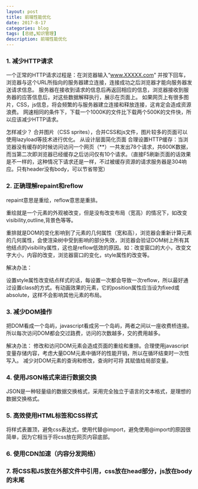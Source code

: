 ```yaml
---
layout: post
title: 前端性能优化
date: 2017-8-17
categories: blog
tags: [总结,知识管理]
description: 前端性能优化
---
```

### 1. 减少HTTP请求
一个正常的HTTP请求过程是：在浏览器输入“www.XXXXX.com" 并按下回车，浏览器与这个URL所指向的服务器建立连接，连接成功之后浏览器才能向服务器发送请求信息。
服务器在接收到请求的信息后再返回相应的信息，浏览器接收到服务器的应答信息后，对这些数据解释执行，展示在页面上。
如果网页上有很多图片，CSS，js信息，将会频繁的与服务器建立连接和释放连接，这肯定会造成资源浪费。
网速相同的条件下，下载一个1000K的文件比下载两个500K的文件快，所以应该减少HTTP请求。
<!--more-->
怎样减少？
合并图片（CSS sprites），合并CSS和js文件，图片较多的页面可以使用lazyload等技术进行优化。
从设计层面简化页面 
合理设置HTTP缓存：当浏览器没有缓存的时候访问访问一个网页（**）一共发出78个请求，共600K数据，而当第二次即浏览器已经缓存之后访问仅有10个请求。（直接F5刷新页面的话效果是不一样的，这种情况下请求还是一样，不过被缓存资源的请求服务器是304响应。只有header没有body，可以节省带宽）

### 2. 正确理解repaint和reflow
repaint意思是重绘，reflow意思是重排。

重绘就是一个元素的外观被改变，但是没有改变布局（宽高）的情况下，如改变visibility,outline,背景色等等。

重排就是DOM的变化影响到了元素的几何属性（宽和高），浏览器会重新计算元素的几何属性，会使渲染树中受到影响的部分失效，浏览器会验证DOM树上所有其他结点的visibility属性，这也是reflow低效的原因。如：改变窗口的大小，改变文字大小，内容的改变，浏览器窗口的变化，style属性的改变等。

解决办法：

设置style属性改变结点样式的话，每设置一次都会导致一次reflow，所以最好通过设置class的方式。有动画效果的元素，它的position属性应当设为fixed或absolute，这样不会影响其他元素的布局。

### 3. 减少DOM操作
把DOM看成一个岛屿，javascript看成另一个岛屿，两者之间以一座收费桥连接。所以每次访问DOM都会交过路费，访问的次数越多，交的费用越多。

解决办法：
修改和访问DOM元素会造成页面的重绘和重排。合理使用javascript变量存储内容，考虑大量DOM元素中循环的性能开销，所以在循环结束时一次性写入。 
减少对DOM元素的查询和修改，查询时可将 其赋值给局部变量。

### 4. 使用JSON格式来进行数据交换
JSON是一种轻量级的数据交换格式，采用完全独立于语言的文本格式，是理想的数据交换格式。

### 5. 高效使用HTML标签和CSS样式 
将样式表置顶，避免css表达式，使用<link>代替@import，避免使用@import的原因很简单，因为它相当于将css放在网页内容底部。

### 6. 使用CDN加速（内容分发网络）

### 7. 将CSS和JS放在外部文件中引用，css放在head部分，js放在body的末尾
><script>每次出现都会让页面等待脚本的解析和执行（不论JavaScript是内嵌的还是外链的），JavaScript代码执行完成后，才继续渲染页面。这个也就是JavaScript的阻塞特性。
 　因为这个阻塞的特点，建议把JavaScript代码放到</body>标签以前，这样既能有效的防止JavaScript的阻塞，又能使得页面的HTML结构能更快的释放。
 
### 8. 精简CSS和JS文件
 CSS和JavaScript的压缩，直接减少下载的文件体积。
 
### 9. 要锁图片和使用图片sprite技术
 一般的图片压缩的方式有：缩小图片的分辨率，改变图片格式，降低图片保存质量。
 
 图片精灵（css sprite）就是把许多图片放到一张大图片里面，通过css来显示图片的一部分。
 
### 10. 注意控制cookie大小和污染
  因为Cookie是本地的磁盘文件，每次浏览器都会去读取相应的Cookie，所以建议去除不必要的Cookie，使Cookie体积尽量小以减少对用户响应的影响；
  使用Cookie跨域操作时注意在适应级别的域名上设置cookie以便使子域名不受其影响.
 
 Cookie是有生命周期的，所以请注意设置合理的过期时间，合理地Expire时间和不要过早去清除cookie，都会改善用户的响应时间。


<img src="/img/2017.08.17.1.png">
  
